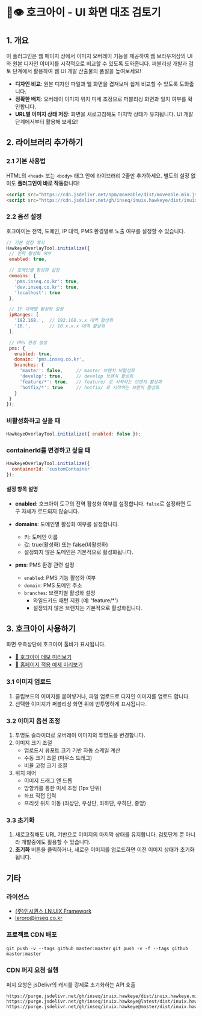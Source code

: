 # 🦅👁️ 호크아이 - UI 화면 대조 검토기

## 1. 개요

이 플러그인은 웹 페이지 상에서 이미지 오버레이 기능을 제공하여
웹 브라우저상의 UI와 원본 디자인 이미지를 시각적으로 비교할 수 있도록 도와줍니다.
퍼블리싱 개발과 검토 단계에서 활용하여 웹 UI 개발 산출물의 품질을 높여보세요!

- **디자인 비교**: 원본 디자인 파일과 웹 화면을 겹쳐보며 쉽게 비교할 수 있도록 도와줍니다.
- **정확한 배치**: 오버레이 이미지 위치 미세 조정으로 퍼블리싱 화면과 일치 여부를 확인합니다.
- **URL별 이미지 상태 저장**: 화면을 새로고침해도 마지막 상태가 유지됩니다. UI 개발 단계에서부터 활용해 보세요!

## 2. 라이브러리 추가하기

### 2.1 기본 사용법

HTML의 `<head>` 또는 `<body>` 태그 안에 라이브러리 2줄만 추가하세요.
별도의 설정 없이도 **플러그인이 바로 작동**합니다!

```html
<script src="https://cdn.jsdelivr.net/npm/moveable/dist/moveable.min.js"></script>
<script src="https://cdn.jsdelivr.net/gh/inseq/inuix.hawkeye/dist/inuix.hawkeye.min.js"></script>
```

### 2.2 옵션 설정

호크아이는 전역, 도메인, IP 대역, PMS 환경별로 노출 여부를 설정할 수 있습니다.

```javascript
// 기본 설정 예시
HawkeyeOverlayTool.initialize({
 // 전역 활성화 여부
 enabled: true,

 // 도메인별 활성화 설정
 domains: {
   'pms.inseq.co.kr': true,
   'dev.inseq.co.kr': true,
   'localhost': true
 },

 // IP 대역별 활성화 설정
 ipRanges: [
   '192.168.',  // 192.168.x.x 대역 활성화
   '10.',       // 10.x.x.x 대역 활성화
 ],

 // PMS 환경 설정
 pms: {
   enabled: true,
   domain: 'pms.inseq.co.kr',
   branches: {
     'master': false,     // master 브랜치 비활성화
     'develop': true,     // develop 브랜치 활성화
     'feature/*': true,   // feature/ 로 시작하는 브랜치 활성화
     'hotfix/*': true     // hotfix/ 로 시작하는 브랜치 활성화
   }
 }
});
```

### 비활성화하고 싶을 때
```javascript
HawkeyeOverlayTool.initialize({ enabled: false });
```

### containerId를 변경하고 싶을 때
```javascript
HawkeyeOverlayTool.initialize({ 
  containerId: 'customContainer'
});
```

#### 설정 항목 설명

- **enabled**: 호크아이 도구의 전역 활성화 여부를 설정합니다. `false`로 설정하면 도구 자체가 로드되지 않습니다.

- **domains**: 도메인별 활성화 여부를 설정합니다.
  - 키: 도메인 이름
  - 값: true(활성화) 또는 false(비활성화)
  - 설정되지 않은 도메인은 기본적으로 활성화됩니다.

- **pms**: PMS 환경 관련 설정
  - `enabled`: PMS 기능 활성화 여부
  - `domain`: PMS 도메인 주소
  - `branches`: 브랜치별 활성화 설정
    - 와일드카드 패턴 지원 (예: 'feature/*')
    - 설정되지 않은 브랜치는 기본적으로 활성화됩니다.

## 3. 호크아이 사용하기

화면 우측상단에 호크아이 툴바가 표시됩니다.
- [🔗 호크아이 데모 미리보기](http://pms.inseq.co.kr/inuix/hawkeye/files/develop/index.html)
- [🔗 홈페이지 적용 예제 미리보기](http://pms.inseq.co.kr/inuix/hawkeye/files/develop/demos/example1.html)

### 3.1 이미지 업로드

1. 클립보드의 이미지를 붙여넣거나, 파일 업로드로 디자인 이미지를 업로드 합니다.
2. 선택한 이미지가 퍼블리싱 화면 위에 반투명하게 표시됩니다.

### 3.2 이미지 옵션 조정

1. 투명도 슬라이더로 오버레이 이미지의 투명도를 변경합니다.
2. 이미지 크기 조절
   - 업로드시 뷰포트 크기 기반 자동 스케일 계산
   - 수동 크기 조절 (마우스 드래그)
   - 비율 고정 크기 조절
3. 위치 제어
   - 이미지 드래그 앤 드롭
   - 방향키를 통한 미세 조정 (1px 단위)
   - 좌표 직접 입력
   - 프리셋 위치 이동 (좌상단, 우상단, 좌하단, 우하단, 중앙)

### 3.3 초기화
1. 새로고침해도 URL 기반으로 이미지의 마지막 상태를 유지합니다. 
검토단계 뿐 아니라 개발중에도 활용할 수 있습니다.
2. **초기화** 버튼을 클릭하거나, 새로운 이미지를 업로드하면 이전 이미지 상태가 초기화 됩니다.

## 기타

### 라이선스

- [(주)인시퀀스 I.N.UIX Framework](https://inseq.co.kr/ko/cntnts/i-26/web.do)
- leroro@inseq.co.kr

### 프로젝트 CDN 배포

```git push -v --tags github master:master```
```git push -v -f --tags github master:master```

### CDN 퍼지 요청 실행
퍼지 요청은 jsDelivr의 캐시를 강제로 초기화하는 API 호출
```
https://purge.jsdelivr.net/gh/inseq/inuix.hawkeye/dist/inuix.hawkeye.min.js
https://purge.jsdelivr.net/gh/inseq/inuix.hawkeye@latest/dist/inuix.hawkeye.min.js
https://purge.jsdelivr.net/gh/inseq/inuix.hawkeye@master/dist/inuix.hawkeye.min.js
```